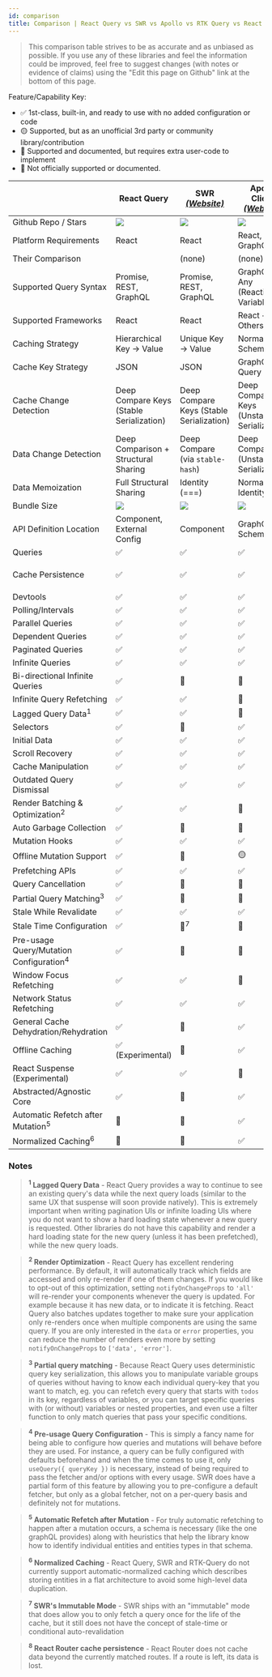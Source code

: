 ```yaml
---
id: comparison
title: Comparison | React Query vs SWR vs Apollo vs RTK Query vs React Router
---
```


> This comparison table strives to be as accurate and as unbiased as possible. If you use any of these libraries and feel the information could be improved, feel free to suggest changes (with notes or evidence of claims) using the "Edit this page on Github" link at the bottom of this page.

Feature/Capability Key:

- ✅ 1st-class, built-in, and ready to use with no added configuration or code
- 🟡 Supported, but as an unofficial 3rd party or community library/contribution
- 🔶 Supported and documented, but requires extra user-code to implement
- 🛑 Not officially supported or documented.

|                                                    | React Query                              | SWR [_(Website)_][swr]      | Apollo Client [_(Website)_][apollo]        | RTK-Query [_(Website)_][rtk-query]   | React Router [_(Website)_][react-router]                                  |
| -------------------------------------------------- | ---------------------------------------- | --------------------------- | ------------------------------------------ | ------------------------------------ | ------------------------------------------------------------------------- |
| Github Repo / Stars                                | [![][stars-react-query]][gh-react-query] | [![][stars-swr]][gh-swr]    | [![][stars-apollo]][gh-apollo]             | [![][stars-rtk-query]][gh-rtk-query] | [![][stars-react-router]][gh-react-router]                                |
| Platform Requirements                              | React                                    | React                       | React, GraphQL                             | Redux                                | React                                                                     |
| Their Comparison                                   |                                          | (none)                      | (none)                                     | [Comparison][rtk-query-comparison]   | (none)                                                                    |
| Supported Query Syntax                             | Promise, REST, GraphQL                   | Promise, REST, GraphQL      | GraphQL, Any (Reactive Variables)                                    | Promise, REST, GraphQL               | Promise, REST, GraphQL                                                    |
| Supported Frameworks                               | React                                    | React                       | React + Others                             | Any                                  | React                                                                     |
| Caching Strategy                                   | Hierarchical Key -> Value                | Unique Key -> Value         | Normalized Schema                          | Unique Key -> Value                  | Nested Route -> value                                                     |
| Cache Key Strategy                                 | JSON                                     | JSON                        | GraphQL Query                              | JSON                                 | Route Path                                                                |
| Cache Change Detection                             | Deep Compare Keys (Stable Serialization) | Deep Compare Keys (Stable Serialization) | Deep Compare Keys (Unstable Serialization) | Key Referential Equality (===)       | Route Change                                                              |
| Data Change Detection                              | Deep Comparison + Structural Sharing     | Deep Compare (via `stable-hash`) | Deep Compare (Unstable Serialization)      | Key Referential Equality (===)       | Loader Run                                                                |
| Data Memoization                                   | Full Structural Sharing                  | Identity (===)              | Normalized Identity                        | Identity (===)                       | Identity (===)                                                            |
| Bundle Size                                        | [![][bp-react-query]][bpl-react-query]   | [![][bp-swr]][bpl-swr]      | [![][bp-apollo]][bpl-apollo]               | [![][bp-rtk-query]][bpl-rtk-query]   | [![][bp-react-router]][bpl-react-router] + [![][bp-history]][bpl-history] |
| API Definition Location                            | Component, External Config               | Component                   | GraphQL Schema                             | External Config                      | Route Tree Configuration                                                  |
| Queries                                            | ✅                                       | ✅                          | ✅                                         | ✅                                   | ✅                                                                        |
| Cache Persistence                                  | ✅                                       | ✅                          | ✅                                         | ✅                                   | 🛑 Active Routes Only <sup>8</sup>                                        |
| Devtools                                           | ✅                                       | ✅                         | ✅                                         | ✅                                   | 🛑                                                                        |
| Polling/Intervals                                  | ✅                                       | ✅                          | ✅                                         | ✅                                   | 🛑                                                                        |
| Parallel Queries                                   | ✅                                       | ✅                          | ✅                                         | ✅                                   | ✅                                                                        |
| Dependent Queries                                  | ✅                                       | ✅                          | ✅                                         | ✅                                   | ✅                                                                        |
| Paginated Queries                                  | ✅                                       | ✅                          | ✅                                         | ✅                                   | ✅                                                                        |
| Infinite Queries                                   | ✅                                       | ✅                          | ✅                                         | 🛑                                   | 🛑                                                                        |
| Bi-directional Infinite Queries                    | ✅                                       | 🔶                          | 🔶                                         | 🛑                                   | 🛑                                                                        |
| Infinite Query Refetching                          | ✅                                       | ✅                          | 🛑                                         | 🛑                                   | 🛑                                                                        |
| Lagged Query Data<sup>1</sup>                      | ✅                                       | ✅                         | 🛑                                         | ✅                                   | ✅                                                                        |
| Selectors                                          | ✅                                       | 🛑                          | ✅                                         | ✅                                   | N/A                                                                       |
| Initial Data                                       | ✅                                       | ✅                          | ✅                                         | ✅                                   | ✅                                                                        |
| Scroll Recovery                                    | ✅                                       | ✅                          | ✅                                         | ✅                                   | ✅                                                                        |
| Cache Manipulation                                 | ✅                                       | ✅                          | ✅                                         | ✅                                   | 🛑                                                                        |
| Outdated Query Dismissal                           | ✅                                       | ✅                          | ✅                                         | ✅                                   | ✅                                                                        |
| Render Batching & Optimization<sup>2</sup>         | ✅                                       | ✅                         | 🛑                                         | ✅                                   | ✅                                                                        |
| Auto Garbage Collection                            | ✅                                       | 🛑                          | 🛑                                         | ✅                                   | N/A                                                                       |
| Mutation Hooks                                     | ✅                                       | ✅                         | ✅                                         | ✅                                   | ✅                                                                        |
| Offline Mutation Support                           | ✅                                       | 🛑                          | 🟡                                         | 🛑                                   | 🛑                                                                        |
| Prefetching APIs                                   | ✅                                       | ✅                         | ✅                                         | ✅                                   | ✅                                                                        |
| Query Cancellation                                 | ✅                                       | 🛑                          | 🛑                                         | 🛑                                   | ✅                                                                        |
| Partial Query Matching<sup>3</sup>                 | ✅                                       | 🔶                        | 🛑                                         | ✅                                   | N/A                                                                       |
| Stale While Revalidate                             | ✅                                       | ✅                          | ✅                                         | ✅                                   | 🛑                                                                        |
| Stale Time Configuration                           | ✅                                       | 🛑<sup>7</sup>              | 🛑                                         | ✅                                   | 🛑                                                                        |
| Pre-usage Query/Mutation Configuration<sup>4</sup> | ✅                                       | 🛑                          | 🛑                                         | ✅                                   | ✅                                                                        |
| Window Focus Refetching                            | ✅                                       | ✅                          | 🛑                                         | ✅                                   | 🛑                                                                        |
| Network Status Refetching                          | ✅                                       | ✅                          | ✅                                         | ✅                                   | 🛑                                                                        |
| General Cache Dehydration/Rehydration              | ✅                                       | 🛑                          | ✅                                         | ✅                                   | ✅                                                                        |
| Offline Caching                                    | ✅ (Experimental)                        | 🛑                          | ✅                                         | 🔶                                   | 🛑                                                                        |
| React Suspense (Experimental)                      | ✅                                       | ✅                          | 🛑                                         | 🛑                                   | ✅                                                                        |
| Abstracted/Agnostic Core                           | ✅                                       | 🛑                          | ✅                                         | ✅                                   | 🛑                                                                        |
| Automatic Refetch after Mutation<sup>5</sup>       | 🔶                                       | 🔶                          | ✅                                         | ✅                                   | ✅                                                                        |
| Normalized Caching<sup>6</sup>                     | 🛑                                       | 🛑                          | ✅                                         | 🛑                                   | 🛑                                                                        |

### Notes

> **<sup>1</sup> Lagged Query Data** - React Query provides a way to continue to see an existing query's data while the next query loads (similar to the same UX that suspense will soon provide natively). This is extremely important when writing pagination UIs or infinite loading UIs where you do not want to show a hard loading state whenever a new query is requested. Other libraries do not have this capability and render a hard loading state for the new query (unless it has been prefetched), while the new query loads.

> **<sup>2</sup> Render Optimization** - React Query has excellent rendering performance. By default, it will automatically track which fields are accessed and only re-render if one of them changes. If you would like to opt-out of this optimization, setting `notifyOnChangeProps` to `'all'` will re-render your components whenever the query is updated. For example because it has new data, or to indicate it is fetching. React Query also batches updates together to make sure your application only re-renders once when multiple components are using the same query. If you are only interested in the `data` or `error` properties, you can reduce the number of renders even more by setting `notifyOnChangeProps` to `['data', 'error']`.

> **<sup>3</sup> Partial query matching** - Because React Query uses deterministic query key serialization, this allows you to manipulate variable groups of queries without having to know each individual query-key that you want to match, eg. you can refetch every query that starts with `todos` in its key, regardless of variables, or you can target specific queries with (or without) variables or nested properties, and even use a filter function to only match queries that pass your specific conditions.

> **<sup>4</sup> Pre-usage Query Configuration** - This is simply a fancy name for being able to configure how queries and mutations will behave before they are used. For instance, a query can be fully configured with defaults beforehand and when the time comes to use it, only `useQuery({ queryKey })` is necessary, instead of being required to pass the fetcher and/or options with every usage. SWR does have a partial form of this feature by allowing you to pre-configure a default fetcher, but only as a global fetcher, not on a per-query basis and definitely not for mutations.

> **<sup>5</sup> Automatic Refetch after Mutation** - For truly automatic refetching to happen after a mutation occurs, a schema is necessary (like the one graphQL provides) along with heuristics that help the library know how to identify individual entities and entities types in that schema.

> **<sup>6</sup> Normalized Caching** - React Query, SWR and RTK-Query do not currently support automatic-normalized caching which describes storing entities in a flat architecture to avoid some high-level data duplication.

> **<sup>7</sup> SWR's Immutable Mode** - SWR ships with an "immutable" mode that does allow you to only fetch a query once for the life of the cache, but it still does not have the concept of stale-time or conditional auto-revalidation

> **<sup>8</sup> React Router cache persistence** - React Router does not cache data beyond the currently matched routes. If a route is left, its data is lost.

[bpl-react-query]: https://bundlephobia.com/result?p=react-query
[bp-react-query]: https://badgen.net/bundlephobia/minzip/react-query?label=💾
[gh-react-query]: https://github.com/tannerlinsley/react-query
[stars-react-query]: https://img.shields.io/github/stars/tannerlinsley/react-query?label=%F0%9F%8C%9F

[swr]: https://github.com/vercel/swr
[bp-swr]: https://badgen.net/bundlephobia/minzip/swr?label=💾
[gh-swr]: https://github.com/vercel/swr
[stars-swr]: https://img.shields.io/github/stars/vercel/swr?label=%F0%9F%8C%9F
[bpl-swr]: https://bundlephobia.com/result?p=swr

[apollo]: https://github.com/apollographql/apollo-client
[bp-apollo]: https://badgen.net/bundlephobia/minzip/@apollo/client?label=💾
[gh-apollo]: https://github.com/apollographql/apollo-client
[stars-apollo]: https://img.shields.io/github/stars/apollographql/apollo-client?label=%F0%9F%8C%9F
[bpl-apollo]: https://bundlephobia.com/result?p=@apollo/client

[rtk-query]: https://redux-toolkit.js.org/rtk-query/overview
[rtk-query-comparison]: https://redux-toolkit.js.org/rtk-query/comparison
[rtk-query-bundle-size]: https://redux-toolkit.js.org/rtk-query/comparison#bundle-size
[bp-rtk]: https://badgen.net/bundlephobia/minzip/@reduxjs/toolkit?label=💾
[bp-rtk-query]: https://badgen.net/bundlephobia/minzip/@reduxjs/toolkit?label=💾
[gh-rtk-query]: https://github.com/reduxjs/redux-toolkit
[stars-rtk-query]: https://img.shields.io/github/stars/reduxjs/redux-toolkit?label=🌟
[bpl-rtk]: https://bundlephobia.com/result?p=@reduxjs/toolkit
[bpl-rtk-query]: https://bundlephobia.com/package/@reduxjs/toolkit

[react-router]: https://github.com/remix-run/react-router
[bp-react-router]: https://badgen.net/bundlephobia/minzip/react-router-dom?label=💾
[gh-react-router]: https://github.com/remix-run/react-router
[stars-react-router]: https://img.shields.io/github/stars/remix-run/react-router?label=%F0%9F%8C%9F
[bpl-react-router]: https://bundlephobia.com/result?p=react-router-dom
[bp-history]: https://badgen.net/bundlephobia/minzip/history?label=💾
[bpl-history]: https://bundlephobia.com/result?p=history
